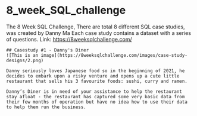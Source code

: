 # 8_week_SQL_challenge
 
The 8 Week SQL Challenge, There are total 8 different SQL case studies, was created by Danny Ma Each case study contains a dataset with a series of questions.
Link: https://8weeksqlchallenge.com/
```
## Casestudy #1 - Danny's Diner
![This is an image](https://8weeksqlchallenge.com/images/case-study-designs/2.png)

Danny seriously loves Japanese food so in the beginning of 2021, he decides to embark upon a risky venture and opens up a cute little restaurant that sells his 3 favourite foods: sushi, curry and ramen.

Danny’s Diner is in need of your assistance to help the restaurant stay afloat - the restaurant has captured some very basic data from their few months of operation but have no idea how to use their data to help them run the business.
```
